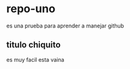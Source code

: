 # repo-uno
es una prueba para aprender a manejar github

## titulo chiquito
es muy facil esta vaina
